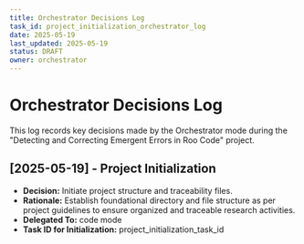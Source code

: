```yaml
---
title: Orchestrator Decisions Log
task_id: project_initialization_orchestrator_log
date: 2025-05-19
last_updated: 2025-05-19
status: DRAFT
owner: orchestrator
---
```


# Orchestrator Decisions Log

This log records key decisions made by the Orchestrator mode during the "Detecting and Correcting Emergent Errors in Roo Code" project.

## [2025-05-19] - Project Initialization
- **Decision:** Initiate project structure and traceability files.
- **Rationale:** Establish foundational directory and file structure as per project guidelines to ensure organized and traceable research activities.
- **Delegated To:** code mode
- **Task ID for Initialization:** project_initialization_task_id
